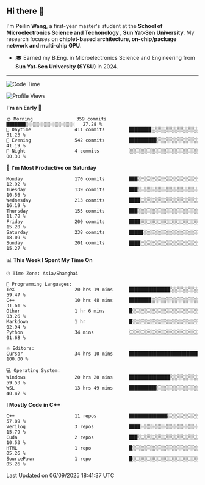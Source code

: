 ## Hi there 👋

I'm **Peilin Wang**, a first-year master's student at the **School of Microelectronics Science and Techonology , Sun Yat-Sen University**. My research focuses on **chiplet-based architecture, on-chip/package network and multi-chip GPU**.

- 🎓 Earned my B.Eng. in Microelectronics Science and Engineering from **Sun Yat-Sen University (SYSU)** in 2024.

---

<!--START_SECTION:waka-->
![Code Time](http://img.shields.io/badge/Code%20Time-116%20hrs%2039%20mins-blue)

![Profile Views](http://img.shields.io/badge/Profile%20Views-22-blue)

**I'm an Early 🐤** 

```text
🌞 Morning                359 commits         ███████░░░░░░░░░░░░░░░░░░   27.28 % 
🌆 Daytime                411 commits         ████████░░░░░░░░░░░░░░░░░   31.23 % 
🌃 Evening                542 commits         ██████████░░░░░░░░░░░░░░░   41.19 % 
🌙 Night                  4 commits           ░░░░░░░░░░░░░░░░░░░░░░░░░   00.30 % 
```
📅 **I'm Most Productive on Saturday** 

```text
Monday                   170 commits         ███░░░░░░░░░░░░░░░░░░░░░░   12.92 % 
Tuesday                  139 commits         ███░░░░░░░░░░░░░░░░░░░░░░   10.56 % 
Wednesday                213 commits         ████░░░░░░░░░░░░░░░░░░░░░   16.19 % 
Thursday                 155 commits         ███░░░░░░░░░░░░░░░░░░░░░░   11.78 % 
Friday                   200 commits         ████░░░░░░░░░░░░░░░░░░░░░   15.20 % 
Saturday                 238 commits         █████░░░░░░░░░░░░░░░░░░░░   18.09 % 
Sunday                   201 commits         ████░░░░░░░░░░░░░░░░░░░░░   15.27 % 
```


📊 **This Week I Spent My Time On** 

```text
🕑︎ Time Zone: Asia/Shanghai

💬 Programming Languages: 
TeX                      20 hrs 19 mins      ███████████████░░░░░░░░░░   59.47 % 
C++                      10 hrs 48 mins      ████████░░░░░░░░░░░░░░░░░   31.61 % 
Other                    1 hr 6 mins         █░░░░░░░░░░░░░░░░░░░░░░░░   03.26 % 
Markdown                 1 hr                █░░░░░░░░░░░░░░░░░░░░░░░░   02.94 % 
Python                   34 mins             ░░░░░░░░░░░░░░░░░░░░░░░░░   01.68 % 

🔥 Editors: 
Cursor                   34 hrs 10 mins      █████████████████████████   100.00 % 

💻 Operating System: 
Windows                  20 hrs 20 mins      ███████████████░░░░░░░░░░   59.53 % 
WSL                      13 hrs 49 mins      ██████████░░░░░░░░░░░░░░░   40.47 % 
```

**I Mostly Code in C++** 

```text
C++                      11 repos            ██████████████░░░░░░░░░░░   57.89 % 
Verilog                  3 repos             ████░░░░░░░░░░░░░░░░░░░░░   15.79 % 
Cuda                     2 repos             ███░░░░░░░░░░░░░░░░░░░░░░   10.53 % 
HTML                     1 repo              █░░░░░░░░░░░░░░░░░░░░░░░░   05.26 % 
SourcePawn               1 repo              █░░░░░░░░░░░░░░░░░░░░░░░░   05.26 % 
```




 Last Updated on 06/09/2025 18:41:37 UTC
<!--END_SECTION:waka-->

